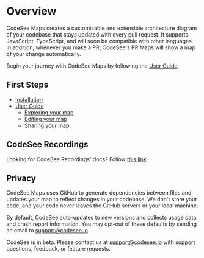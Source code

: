 # Overview

CodeSee Maps creates a customizable and extensible architecture diagram of your codebase that stays updated with every pull request. It supports JavaScript, TypeScript, and will soon be compatible with other languages. In addition, whenever you make a PR, CodeSee's PR Maps will show a map of your change automatically.


Begin your journey with CodeSee Maps by following the [User Guide](./installation/).

<!-- CodeSee Maps in Action
[slider to highlight 3-4 features] -->

## First Steps

* [Installation](./installation/) 
* [User Guide](./guide/)
    * [Exploring your map](./guide/#exploring-your-map)
    * [Editing your map](./guide/#editing-your-map)
    * [Sharing your map](./guide/#sharing-your-map)
<!-- TODO: Make different -->
<!-- * Accessibility
* Keyboard Shortcut Reference Sheet -->
<!-- * Community Maps -->

## CodeSee Recordings

Looking for CodeSee Recordings' docs? Follow [this link](https://docs.codesee.io/projects/recordings/en/latest/).


## Privacy 

CodeSee Maps uses GitHub to generate dependencies between files and updates your map to reflect changes in your codebase. We don't store your code, and your code never leaves the GitHub servers or your local machine.

By default, CodeSee auto-updates to new versions and collects usage data and crash report information. You may opt-out of these defaults by sending an email to [support@codesee.io](mailto:support@codesee.io).

CodeSee is in beta. Please contact us at [support@codesee.io](mailto:support@codesee.io) with support questions, feedback, or feature requests.
